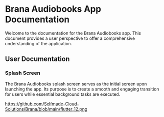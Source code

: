 # Brana Audiobooks App Documentation

Welcome to the documentation for the Brana Audiobooks app. This document provides a user perspective to offer a comprehensive understanding of the application.

## User Documentation

### Splash Screen

The Brana Audiobooks splash screen serves as the initial screen upon launching the app. Its purpose is to create a smooth and engaging transition for users while essential background tasks are executed.

https://github.com/Selfmade-Cloud-Solutions/Brana/blob/main/flutter_12.png


